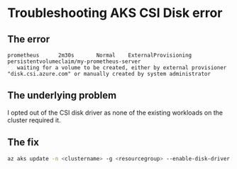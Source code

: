 # Troubleshooting AKS CSI Disk error

## The error

```output
prometheus      2m30s       Normal    ExternalProvisioning   persistentvolumeclaim/my-prometheus-server                  
   waiting for a volume to be created, either by external provisioner "disk.csi.azure.com" or manually created by system administrator
```

## The underlying problem

I opted out of the CSI disk driver as none of the existing workloads on the cluster required it.

## The fix

```bash
az aks update -n <clustername> -g <resourcegroup> --enable-disk-driver
```
